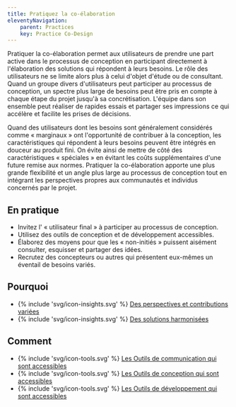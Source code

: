 ```yaml
---
title: Pratiquez la co-élaboration
eleventyNavigation:
    parent: Practices
    key: Practice Co-Design
---
```


Pratiquer la co-élaboration permet aux utilisateurs de prendre une part active dans le processus de conception en
participant directement à l'élaboration des solutions qui répondent à leurs besoins. Le rôle des utilisateurs ne se
limite alors plus à celui d'objet d'étude ou de consultant. Quand un groupe divers d'utilisateurs peut participer au
processus de conception, un spectre plus large de besoins peut être pris en compte à chaque étape du projet jusqu'à sa
concrétisation. L'équipe dans son ensemble peut réaliser de rapides essais et partager ses impressions ce qui accélère
et facilite les prises de décisions.

Quand des utilisateurs dont les besoins sont généralement considérés comme « marginaux » ont l'opportunité de contribuer
à la conception, les caractéristiques qui répondent à leurs besoins peuvent être intégrés en douceur au produit fini. On
évite ainsi de mettre de côté des caractéristiques « spéciales » en évitant les coûts supplémentaires d'une future
remise aux normes. Pratiquer la co-élaboration apporte une plus grande flexibilité et un angle plus large au processus
de conception tout en intégrant les perspectives propres aux communautés et individus concernés par le projet.

## En pratique

* Invitez l' « utilisateur final » à participer au processus de conception.
* Utilisez des outils de conception et de développement accessibles.
* Élaborez des moyens pour que les « non-initiés » puissent aisément consulter,  esquisser et partager des idées.
* Recrutez des concepteurs ou autres qui présentent eux-mêmes un éventail de besoins variés.

## Pourquoi

* {% include 'svg/icon-insights.svg' %} [Des perspectives et contributions variées](../../idees/des-perspectives-et-contributions-variees/)
* {% include 'svg/icon-insights.svg' %} [Des solutions harmonisées](../../insights/idees/des-solutions-harmonisees/)

## Comment

* {% include 'svg/icon-tools.svg' %} [Les Outils de communication qui sont accessibles](../../outils/les-outils-de-communication-qui-sont-accessibles/)
* {% include 'svg/icon-tools.svg' %} [Les Outils de conception qui sont accessibles](../../outils/les-outils-de-conception-qui-sont-accessibles/)
* {% include 'svg/icon-tools.svg' %} [Les Outils de développement qui sont accessibles](../../outils/les-outils-de-developpement-qui-sont-accessibles/)
